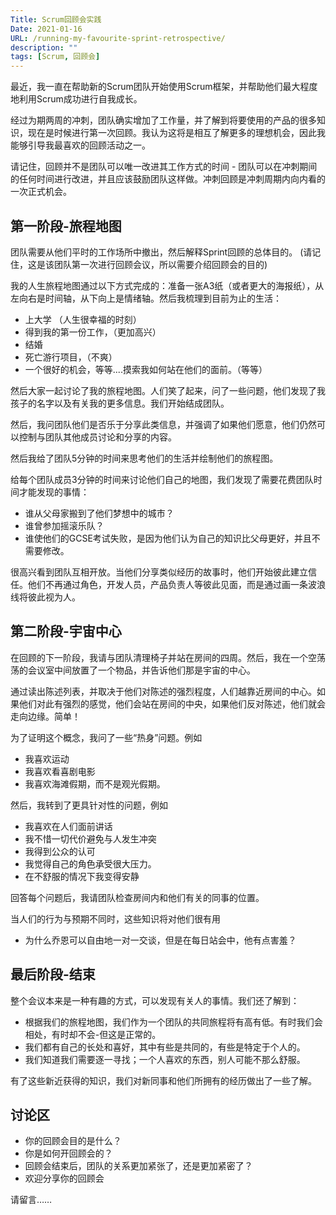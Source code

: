 ```yaml
---
Title: Scrum回顾会实践
Date: 2021-01-16
URL: /running-my-favourite-sprint-retrospective/
description: ""
tags: [Scrum, 回顾会]
---
```


最近，我一直在帮助新的Scrum团队开始使用Scrum框架，并帮助他们最大程度地利用Scrum成功进行自我成长。

经过为期两周的冲刺，团队确实增加了工作量，并了解到将要使用的产品的很多知识，现在是时候进行第一次回顾。我认为这将是相互了解更多的理想机会，因此我能够引导我最喜欢的回顾活动之一。

请记住，回顾并不是团队可以唯一改进其工作方式的时间 - 团队可以在冲刺期间的任何时间进行改进，并且应该鼓励团队这样做。冲刺回顾是冲刺周期内向内看的一次正式机会。

## **第一阶段-旅程地图**

团队需要从他们平时的工作场所中撤出，然后解释Sprint回顾的总体目的。 (请记住，这是该团队第一次进行回顾会议，所以需要介绍回顾会的目的)

我的人生旅程地图通过以下方式完成的：准备一张A3纸（或者更大的海报纸），从左向右是时间轴，从下向上是情绪轴。然后我梳理到目前为止的生活：

- 上大学 （人生很幸福的时刻）
- 得到我的第一份工作，（更加高兴）
- 结婚
- 死亡游行项目，（不爽）
- 一个很好的机会，等等....摸索我如何站在他们的面前。（等等）

然后大家一起讨论了我的旅程地图。人们笑了起来，问了一些问题，他们发现了我孩子的名字以及有关我的更多信息。我们开始结成团队。

然后，我问团队他们是否乐于分享此类信息，并强调了如果他们愿意，他们仍然可以控制与团队其他成员讨论和分享的内容。

然后我给了团队5分钟的时间来思考他们的生活并绘制他们的旅程图。

给每个团队成员3分钟的时间来讨论他们自己的地图，我们发现了需要花费团队时间才能发现的事情：

- 谁从父母家搬到了他们梦想中的城市？
- 谁曾参加摇滚乐队？
- 谁使他们的GCSE考试失败，是因为他们认为自己的知识比父母更好，并且不需要修改。

很高兴看到团队互相开放。当他们分享类似经历的故事时，他们开始彼此建立信任。他们不再通过角色，开发人员，产品负责人等彼此见面，而是通过画一条波浪线将彼此视为人。

## **第二阶段-宇宙中心**

在回顾的下一阶段，我请与团队清理椅子并站在房间的四周。然后，我在一个空荡荡的会议室中间放置了一个物品，并告诉他们那是宇宙的中心。

通过读出陈述列表，并取决于他们对陈述的强烈程度，人们越靠近房间的中心。如果他们对此有强烈的感觉，他们会站在房间的中央，如果他们反对陈述，他们就会走向边缘。简单！

为了证明这个概念，我问了一些“热身”问题。例如
- 我喜欢运动
- 我喜欢看喜剧电影
- 我喜欢海滩假期，而不是观光假期。

然后，我转到了更具针对性的问题，例如

- 我喜欢在人们面前讲话
- 我不惜一切代价避免与人发生冲突
- 我得到公众的认可
- 我觉得自己的角色承受很大压力。
- 在不舒服的情况下我变得安静

回答每个问题后，我请团队检查房间内和他们有关的同事的位置。

当人们的行为与预期不同时，这些知识将对他们很有用

- 为什么乔恩可以自由地一对一交谈，但是在每日站会中，他有点害羞？

## **最后阶段-结束**

整个会议本来是一种有趣的方式，可以发现有关人的事情。我们还了解到：

- 根据我们的旅程地图，我们作为一个团队的共同旅程将有高有低。有时我们会相处，有时却不会-但这是正常的。
- 我们都有自己的长处和喜好，其中有些是共同的，有些是特定于个人的。
- 我们知道我们需要逐一寻找；一个人喜欢的东西，别人可能不那么舒服。

有了这些新近获得的知识，我们对新同事和他们所拥有的经历做出了一些了解。

## 讨论区

- 你的回顾会目的是什么？
- 你是如何开回顾会的？
- 回顾会结束后，团队的关系更加紧张了，还是更加紧密了？
- 欢迎分享你的回顾会

请留言……